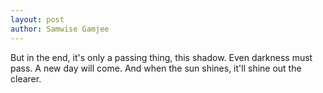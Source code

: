 ```yaml
---
layout: post
author: Samwise Gamjee
---
```


But in the end, it's only a passing thing, this shadow. Even darkness must pass. A new day will come. And when the sun shines, it'll shine out the clearer.